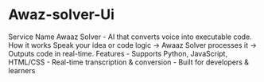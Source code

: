 # Awaz-solver-Ui
Service Name Awaaz Solver - AI that converts voice into executable code.  How it works Speak your idea or code logic → Awaaz Solver processes it → Outputs code in real-time.  Features - Supports Python, JavaScript, HTML/CSS - Real-time transcription &amp; conversion - Built for developers &amp; learners
